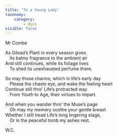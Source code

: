 ```yaml
---
title: 'To a Young Lady'
taxonomy:
    category:
        - docs
visible: false
---
```


<div class="author">Mr Combe</div>

As Gilead’s Plant in every season gives  
&emsp;Its balmy fragrance to the ambient air  
And still continues, while its foliage lives  
&emsp;To shed its unexhausted perfume there.  
  
So may those charms, which in life’s early day  
&emsp;Please the chaste eye, and wake the feeling heart  
Continue still thro’ Life’s protracted way  
&emsp;From Youth to Age, their virtues to impart.  
  
And when you wander thro’ the Muse’s page  
&emsp;Oh may my memory soothe your gentle breast  
Whether I still tread Life’s long lingering stage,  
&emsp;Or in the peaceful tomb my ashes rest.  
  
W.C.  
